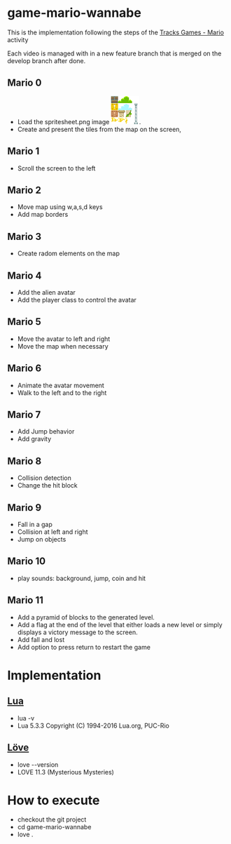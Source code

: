 # game-mario-wannabe

This is the implementation following the steps of the
[Tracks Games - Mario](https://cs50.harvard.edu/x/2020/tracks/games/) activity

Each video is managed with in a new feature branch that is merged on the develop branch after done.

## Mario 0

+ Load the spritesheet.png image ![spritesheet.png](graphics/spritesheet.png).
+ Create and present the tiles from the map on the screen,

## Mario 1

+ Scroll the screen to the left

## Mario 2

+ Move map using w,a,s,d keys
+ Add map borders

## Mario 3

+ Create radom elements on the map

## Mario 4

+ Add the alien avatar
+ Add the player class to control the avatar

## Mario 5

+ Move the avatar to left and right
+ Move the map when necessary

## Mario 6

+ Animate the avatar movement
+ Walk to the left and to the right

## Mario 7

+ Add Jump behavior
+ Add gravity

## Mario 8

+ Collision detection
+ Change the hit block

## Mario 9

+ Fall in a gap
+ Collision at left and right
+ Jump on objects

## Mario 10

+ play sounds: background, jump, coin and hit

## Mario 11

+ Add a pyramid of blocks to the generated level.
+ Add a flag at the end of the level that either loads a new level or simply displays a victory message to the screen.
+ Add fall and lost
+ Add option to press return to restart the game

# Implementation

## [Lua](https://www.lua.org/manual/5.3/)
+ lua -v
+ Lua 5.3.3  Copyright (C) 1994-2016 Lua.org, PUC-Rio

## [Löve](https://love2d.org/)
+ love --version
+ LOVE 11.3 (Mysterious Mysteries)

# How to execute

+ checkout the git project
+ cd game-mario-wannabe
+ love .